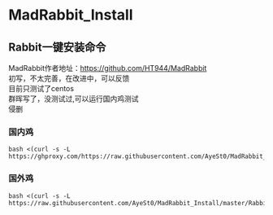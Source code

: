 # MadRabbit_Install


## Rabbit一键安装命令
MadRabbit作者地址：https://github.com/HT944/MadRabbit  
初写，不太完善，在改进中，可以反馈  
目前只测试了centos  
群晖写了，没测试过,可以运行国内鸡测试  
侵删
### 国内鸡
```shell
bash <(curl -s -L https://ghproxy.com/https://raw.githubusercontent.com/AyeSt0/MadRabbit_Install/master/RabbitInstall.sh)
```
### 国外鸡
```shell
bash <(curl -s -L https://raw.githubusercontent.com/AyeSt0/MadRabbit_Install/master/RabbitInstall.sh)
```

